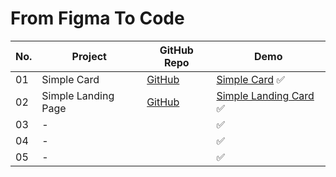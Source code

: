 # From Figma To Code

No. | Project        | GitHub Repo            | Demo
--|-----------|------------------------|---
01| Simple Card | [GitHub](https://github.com/cenacrharsh/Simple-Card-From-Figma-To-Code) | [Simple Card](https://cenacrharsh.github.io/Simple-Card-From-Figma-To-Code/) ✅
02| Simple Landing Page | [GitHub](https://github.com/cenacrharsh/Simple-Landing-Page-From-Figma-To-Code) | [Simple Landing Card](https://cenacrharsh.github.io/Simple-Landing-Page-From-Figma-To-Code/) ✅
03| - | []() | []() ✅
04| - | []() | []() ✅
05| - | []() | []() ✅
